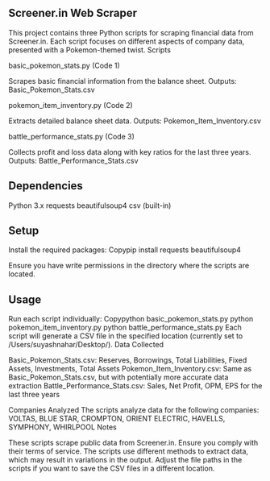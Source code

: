 ## Screener.in Web Scraper
This project contains three Python scripts for scraping financial data from Screener.in. Each script focuses on different aspects of company data, presented with a Pokemon-themed twist.
Scripts

basic_pokemon_stats.py (Code 1)

Scrapes basic financial information from the balance sheet.
Outputs: Basic_Pokemon_Stats.csv


pokemon_item_inventory.py (Code 2)

Extracts detailed balance sheet data.
Outputs: Pokemon_Item_Inventory.csv


battle_performance_stats.py (Code 3)

Collects profit and loss data along with key ratios for the last three years.
Outputs: Battle_Performance_Stats.csv



## Dependencies

Python 3.x
requests
beautifulsoup4
csv (built-in)

## Setup

Install the required packages:
Copypip install requests beautifulsoup4

Ensure you have write permissions in the directory where the scripts are located.

 ## Usage
Run each script individually:
Copypython basic_pokemon_stats.py
python pokemon_item_inventory.py
python battle_performance_stats.py
Each script will generate a CSV file in the specified location (currently set to /Users/suyashnahar/Desktop/).
Data Collected

Basic_Pokemon_Stats.csv: Reserves, Borrowings, Total Liabilities, Fixed Assets, Investments, Total Assets
Pokemon_Item_Inventory.csv: Same as Basic_Pokemon_Stats.csv, but with potentially more accurate data extraction
Battle_Performance_Stats.csv: Sales, Net Profit, OPM, EPS for the last three years

Companies Analyzed
The scripts analyze data for the following companies:
VOLTAS, BLUE STAR, CROMPTON, ORIENT ELECTRIC, HAVELLS, SYMPHONY, WHIRLPOOL
Notes

These scripts scrape public data from Screener.in. Ensure you comply with their terms of service.
The scripts use different methods to extract data, which may result in variations in the output.
Adjust the file paths in the scripts if you want to save the CSV files in a different location.
